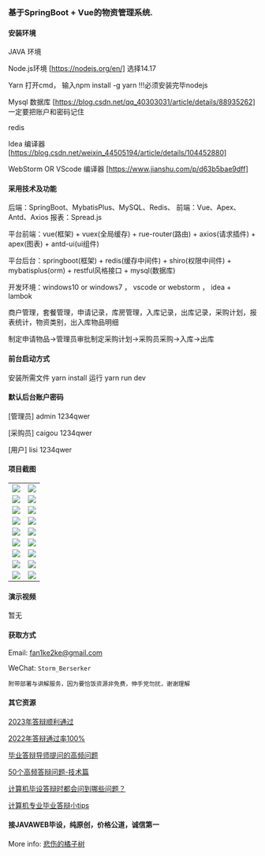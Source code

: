 ### 基于SpringBoot + Vue的物资管理系统.

#### 安装环境

JAVA 环境 

Node.js环境 [https://nodejs.org/en/] 选择14.17

Yarn 打开cmd， 输入npm install -g yarn !!!必须安装完毕nodejs

Mysql 数据库 [https://blog.csdn.net/qq_40303031/article/details/88935262] 一定要把账户和密码记住

redis

Idea 编译器 [https://blog.csdn.net/weixin_44505194/article/details/104452880]

WebStorm OR VScode 编译器 [https://www.jianshu.com/p/d63b5bae9dff]

#### 采用技术及功能

后端：SpringBoot、MybatisPlus、MySQL、Redis、
前端：Vue、Apex、Antd、Axios
报表：Spread.js

平台前端：vue(框架) + vuex(全局缓存) + rue-router(路由) + axios(请求插件) + apex(图表)  + antd-ui(ui组件)

平台后台：springboot(框架) + redis(缓存中间件) + shiro(权限中间件) + mybatisplus(orm) + restful风格接口 + mysql(数据库)

开发环境：windows10 or windows7 ， vscode or webstorm ， idea + lambok

商户管理，套餐管理，申请记录，库房管理，入库记录，出库记录，采购计划，报表统计，物资类别，出入库物品明细

制定申请物品->管理员审批制定采购计划->采购员采购->入库->出库


#### 前台启动方式
安装所需文件 yarn install 
运行 yarn run dev

#### 默认后台账户密码
[管理员]
admin
1234qwer

[采购员]
caigou
1234qwer

[用户]
lisi
1234qwer
#### 项目截图

|  |  |
|---------------------|---------------------|
| ![](https://fank-bucket-oss.oss-cn-beijing.aliyuncs.com/img/1703907138762.jpg) | ![](https://fank-bucket-oss.oss-cn-beijing.aliyuncs.com/img/1703907317483.jpg) |
| ![](https://fank-bucket-oss.oss-cn-beijing.aliyuncs.com/img/1703907125711.jpg) | ![](https://fank-bucket-oss.oss-cn-beijing.aliyuncs.com/img/1703907304037.jpg) |
| ![](https://fank-bucket-oss.oss-cn-beijing.aliyuncs.com/img/1703907113125.jpg) | ![](https://fank-bucket-oss.oss-cn-beijing.aliyuncs.com/img/1703907268190.jpg) |
| ![](https://fank-bucket-oss.oss-cn-beijing.aliyuncs.com/img/1703907098318.jpg) | ![](https://fank-bucket-oss.oss-cn-beijing.aliyuncs.com/img/1703907247498.jpg) |
| ![](https://fank-bucket-oss.oss-cn-beijing.aliyuncs.com/img/1703907608952.jpg) | ![](https://fank-bucket-oss.oss-cn-beijing.aliyuncs.com/img/1703907224697.jpg) |
| ![](https://fank-bucket-oss.oss-cn-beijing.aliyuncs.com/img/1703907599256.jpg) | ![](https://fank-bucket-oss.oss-cn-beijing.aliyuncs.com/img/1703907209784.jpg) |
| ![](https://fank-bucket-oss.oss-cn-beijing.aliyuncs.com/img/1703907578751.jpg) | ![](https://fank-bucket-oss.oss-cn-beijing.aliyuncs.com/img/1703907187396.jpg) |
| ![](https://fank-bucket-oss.oss-cn-beijing.aliyuncs.com/img/1703907368072.jpg) | ![](https://fank-bucket-oss.oss-cn-beijing.aliyuncs.com/img/1703907170241.jpg) |
| ![](https://fank-bucket-oss.oss-cn-beijing.aliyuncs.com/img/1703907351735.jpg) | ![](https://fank-bucket-oss.oss-cn-beijing.aliyuncs.com/img/1703907151020.jpg) |


#### 演示视频

暂无

#### 获取方式

Email: fan1ke2ke@gmail.com

WeChat: `Storm_Berserker`

`附带部署与讲解服务，因为要恰饭资源非免费，伸手党勿扰，谢谢理解`

#### 其它资源

[2023年答辩顺利通过](https://berserker287.github.io/2023/06/14/2023%E5%B9%B4%E7%AD%94%E8%BE%A9%E9%A1%BA%E5%88%A9%E9%80%9A%E8%BF%87/)

[2022年答辩通过率100%](https://berserker287.github.io/2022/05/25/%E9%A1%B9%E7%9B%AE%E4%BA%A4%E6%98%93%E8%AE%B0%E5%BD%95/)

[毕业答辩导师提问的高频问题](https://berserker287.github.io/2023/06/13/%E6%AF%95%E4%B8%9A%E7%AD%94%E8%BE%A9%E5%AF%BC%E5%B8%88%E6%8F%90%E9%97%AE%E7%9A%84%E9%AB%98%E9%A2%91%E9%97%AE%E9%A2%98/)

[50个高频答辩问题-技术篇](https://berserker287.github.io/2023/06/13/50%E4%B8%AA%E9%AB%98%E9%A2%91%E7%AD%94%E8%BE%A9%E9%97%AE%E9%A2%98-%E6%8A%80%E6%9C%AF%E7%AF%87/)

[计算机毕设答辩时都会问到哪些问题？](https://www.zhihu.com/question/31020988)

[计算机专业毕业答辩小tips](https://zhuanlan.zhihu.com/p/145911029)

#### 接JAVAWEB毕设，纯原创，价格公道，诚信第一

More info: [悲伤的橘子树](https://berserker287.github.io/)

